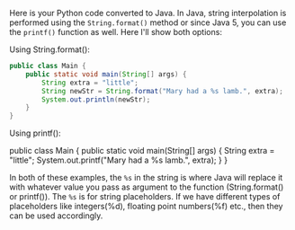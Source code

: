 Here is your Python code converted to Java. In Java, string interpolation is performed using the `String.format()` method or since Java 5, you can use the `printf()` function as well. Here I'll show both options:

Using String.format():
```java
public class Main {
    public static void main(String[] args) {
        String extra = "little";
        String newStr = String.format("Mary had a %s lamb.", extra);
        System.out.println(newStr);
    }
}
```
Using printf():

public class Main {
    public static void main(String[] args) {
        String extra = "little";
        System.out.printf("Mary had a %s lamb.", extra);
    }
}

In both of these examples, the `%s` in the string is where Java will replace it with whatever value you pass as argument to the function (String.format() or printf()). The `%s` is for string placeholders. If we have different types of placeholders like integers(%d), floating point numbers(%f) etc., then they can be used accordingly.

